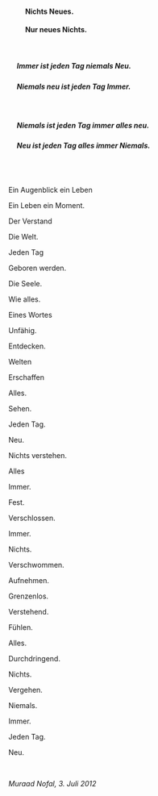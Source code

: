 
#### &nbsp;&nbsp;&nbsp;&nbsp;&nbsp;&nbsp;&nbsp;&nbsp;&nbsp;&nbsp;Nichts Neues.
#### &nbsp;&nbsp;&nbsp;&nbsp;&nbsp;&nbsp;&nbsp;&nbsp;&nbsp;&nbsp;Nur neues Nichts.

<br/>

##### &nbsp;&nbsp;&nbsp;&nbsp; Immer ist jeden Tag niemals Neu.
##### &nbsp;&nbsp;&nbsp;&nbsp; Niemals neu ist jeden Tag Immer.

<br/>

##### &nbsp;&nbsp;&nbsp;&nbsp; Niemals ist jeden Tag immer alles neu.
##### &nbsp;&nbsp;&nbsp;&nbsp; Neu ist jeden Tag alles immer Niemals.

<br/><br/>

Ein Augenblick ein Leben

Ein Leben ein Moment.

Der Verstand

Die Welt.

Jeden Tag

Geboren werden.

Die Seele.

Wie alles.

Eines Wortes

Unfähig.

Entdecken.

Welten

Erschaffen

Alles.

Sehen.

Jeden Tag.

Neu.

Nichts verstehen.

Alles

Immer.

Fest.

Verschlossen.

Immer.

Nichts.

Verschwommen.

Aufnehmen.

Grenzenlos.

Verstehend.

Fühlen.

Alles.

Durchdringend.

Nichts.

Vergehen.

Niemals.

Immer.

Jeden Tag.

Neu.

<br/>

*Muraad Nofal, 3. Juli 2012*

